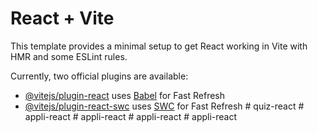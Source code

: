 # React + Vite

This template provides a minimal setup to get React working in Vite with HMR and some ESLint rules.

Currently, two official plugins are available:

- [@vitejs/plugin-react](https://github.com/vitejs/vite-plugin-react/blob/main/packages/plugin-react/README.md) uses [Babel](https://babeljs.io/) for Fast Refresh
- [@vitejs/plugin-react-swc](https://github.com/vitejs/vite-plugin-react-swc) uses [SWC](https://swc.rs/) for Fast Refresh
#   q u i z - r e a c t  
 #   a p p l i - r e a c t  
 #   a p p l i - r e a c t  
 #   a p p l i - r e a c t  
 #   a p p l i - r e a c t  
 